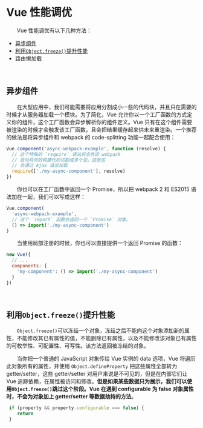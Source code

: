 # Vue 性能调优

　　Vue 性能调优有以下几种方法：
  * [异步组件](#异步组件)
  * [利用`Object.freeze()`提升性能](#利用objectfreeze提升性能)
  * 路由懒加载
  
<br>
 
## 异步组件
　　在大型应用中，我们可能需要将应用分割成小一些的代码块，并且只在需要的时候才从服务器加载一个模块。为了简化，Vue 允许你以一个工厂函数的方式定义你的组件，这个工厂函数会异步解析你的组件定义。Vue 只有在这个组件需要被渲染的时候才会触发该工厂函数，且会把结果缓存起来供未来重渲染。一个推荐的做法是将异步组件和 webpack 的 code-splitting 功能一起配合使用：
```javascript
Vue.component('async-webpack-example', function (resolve) {
  // 这个特殊的 `require` 语法将会告诉 webpack
  // 自动将你的构建代码切割成多个包，这些包
  // 会通过 Ajax 请求加载
  require(['./my-async-component'], resolve)
})
```
  
　　你也可以在工厂函数中返回一个 Promise，所以把 webpack 2 和 ES2015 语法加在一起，我们可以写成这样：
```javascript
Vue.component(
  'async-webpack-example',
  // 这个 `import` 函数会返回一个 `Promise` 对象。
  () => import('./my-async-component')
)

```
　　当使用局部注册的时候，你也可以直接提供一个返回 Promise 的函数：
```javascript
new Vue({
  // ...
  components: {
    'my-component': () => import('./my-async-component')
  }
})
```

<br>

## 利用`Object.freeze()`提升性能
　　`Object.freeze()`可以冻结一个对象，冻结之后不能向这个对象添加新的属性，不能修改其已有属性的值，不能删除已有属性，以及不能修改该对象已有属性的可枚举性、可配置性、可写性。该方法返回被冻结的对象。
  
　　当你把一个普通的 JavaScript 对象传给 Vue 实例的 data 选项，Vue 将遍历此对象所有的属性，并使用 `Object.defineProperty` 把这些属性全部转为 getter/setter，这些 getter/setter 对用户来说是不可见的，但是在内部它们让 Vue 追踪依赖，在属性被访问和修改。**但是如果某些数据只为展示，我们可以使用`Object.freeze()`跳过这个阶段。Vue 在遇到 configurable 为 false 对象属性时，不会为对象加上 getter/setter 等数据劫持的方法**。
  
```javascript
 if (property && property.configurable === false) {
    return
 }
```
